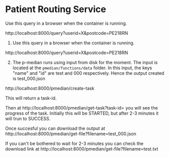 # Patient Routing Service

Use this query in a browser when the container is running.

http://localhost:8000/query?userid=X&postcode=PE218RN

1. Use this query in a browser when the container is running.

http://localhost:8000/query?userid=X&postcode=PE218RN

2. The p-median runs using input from disk for the moment. The input is located at the `pmedian/functions/data` folder. In this input, the keys "name" and "id" are test and 000 respectively. Hence the output created is test_000.json

http://localhost:8000/pmedian/create-task

This will return a task-id. 

Then at http://localhost:8000/pmedian/get-task?task-id=<task-id> you will see the progress of the task. Initially this will be STARTED, but after  2-3 minutes it will trun to SUCCESS.

Once succesful you can download the output at
http://localhost:8000/pmedian/get-file?filename=test_000.json 

If you can't be bothered to wait for 2-3 minutes you can check the download link at http://localhost:8000/pmedian/get-file?filename=test.txt
